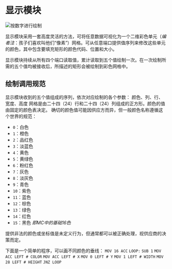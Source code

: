 # 显示模块
![按数字进行绘制](item:tis3d:display_module)

显示模块采用一套高度灵活的方法，可将任意数据可视化为一个二维彩色单元（*编者注*：孩子们喜欢叫他们“像素”）网格。可从任意端口提供值序列来修改这些单元的颜色，其中包含要填充矩形的颜色代码、位置和大小。

显示模块持续从所有四个端口读取值，累计读取到五个值绘制一次。在一次绘制所需的五个值均被接收后，所描述的矩形会被绘制到彩色网格中。

## 绘制调用规范
显示模块收到的五个值组成的序列，依次对应绘制的各个参数：
颜色、列、行、宽度、高度
网格是由二十四（24）行和二十四（24）列组成的正方形。颜色的值由固定的颜色表决定。
确切的颜色值可能因供应方而异，但一般颜色名称遵循这个世界的规范：
- `0`：白色
- `1`：橙色
- `2`：品红色
- `3`：淡蓝色
- `4`：黄色
- `5`：黄绿色
- `6`：粉红色
- `7`：灰色
- `8`：淡灰色
- `9`：青色
- `10`：紫色
- `11`：蓝色
- `12`：棕色
- `13`：绿色
- `14`：红色
- `15`：黑色
*即MC中的基础16色*

提供非法的颜色或坐标值是未定义行为，但通常都可以被正确处理，视供应商的决策而定。

下面是一个简单的程序，可以画不同颜色的垂线：
`MOV 16 ACC`
`LOOP:`
`SUB 1`
`MOV ACC LEFT # COLOR`
`MOV ACC LEFT # X`
`MOV 0 LEFT # Y`
`MOV 1 LEFT # WIDTH`
`MOV 28 LEFT # HEIGHT`
`JNZ LOOP`

